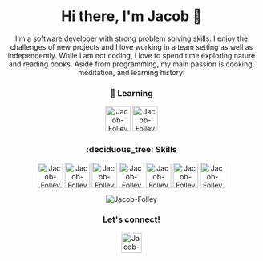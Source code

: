 <h1 align="center">Hi there, I'm Jacob 👋 </h1>

<!--
**Jacob-Folley/Jacob-Folley** is a ✨ _special_ ✨ repository because its `README.md` (this file) appears on your GitHub profile.
-->
<p align="center">I'm a software developer with strong problem solving skills. I enjoy the challenges of new projects and I love working in a team setting as well as independently. While I am not coding, I love to spend time exploring nature and reading books. Aside from programming, my main passion is cooking, meditation, and learning history!</p>

<h3 align="center">
  🌱 Learning
</h3>

<div align="center">
  <img alt="Jacob-Folley" width="50px" src="https://iconape.com/wp-content/png_logo_vector/c.png" />
  <img alt="Jacob-Folley" width="50px" src="https://cdn.iconscout.com/icon/free/png-128/typescript-1174965.png" />
</div>

<h3 align="center">:deciduous_tree: Skills</h3>
<div align="center">
  <img align="center" alt="Jacob-Folley" width="50px" src="https://img.icons8.com/fluency/344/python.png" />
  <img align="center" alt="Jacob-Folley" width="50px" src="https://cdn.iconscout.com/icon/free/png-128/django-11-1175036.png" />
  <img align="center" alt="Jacob-Folley" width="50px" src="https://cdn.iconscout.com/icon/free/png-128/javascript-1-225993.png" />
  <img align="center" alt="Jacob-Folley" width="50px" src="https://cdn.iconscout.com/icon/free/png-128/logo-1889531-1597591.png" />
  <img align="center" alt="Jacob-Folley" width="50px" src="https://cdn.iconscout.com/icon/free/png-128/html5-2474805-2056091.png" />
  <img align="center" alt="Jacob-Folley" width="50px" src="https://cdn.iconscout.com/icon/free/png-128/css3-2474815-2056054.png" />
  <img align="center" alt="Jacob-Folley" width="50px" src="https://cdn.iconscout.com/icon/free/png-128/sql-file-2917473-2420443.png" />
</div>
<p></p>
<p></p>
<p align="center">
  <img align="center" alt="Jacob-Folley" src="https://media0.giphy.com/media/qgQUggAC3Pfv687qPC/giphy.gif?cid=ecf05e47z6cew3726trkorl2g6fx533ax2ftttyebt8jwblh&rid=giphy.gif&ct=g" />
</p>

<h3 align="center">
  Let's connect!
</h3>
<p align="center">
  <a href="https://www.linkedin.com/in/jacobfolley" align="center"><img align="center" alt="Jacob-Folley" width="40px"      src="https://img.icons8.com/fluency/344/linkedin.png" /></a>
</p>

<!--
Here are some ideas to get you started:

- 🔭 I’m currently working on ...
- 🌱 I’m currently learning ...
- 👯 I’m looking to collaborate on ...
- 🤔 I’m looking for help with ...
- 💬 Ask me about ...
- 📫 How to reach me: ...
- 😄 Pronouns: ...
- ⚡ Fun fact: ...
-->
